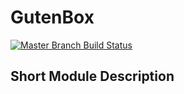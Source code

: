 # GutenBox

[![Master Branch Build Status](https://img.shields.io/travis/Tropicalista/GutenBox/master.svg?style=flat-square&label=master)](https://travis-ci.org/Tropicalista/GutenBox)

## Short Module Description